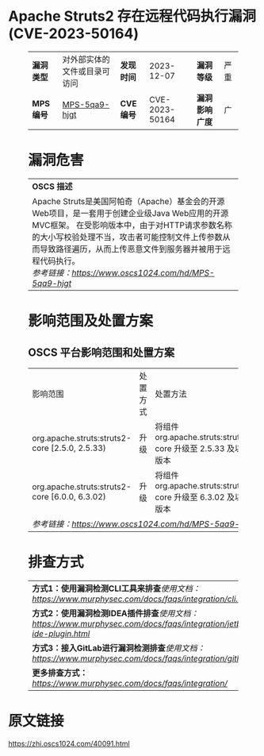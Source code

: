 # Apache Struts2 存在远程代码执行漏洞 (CVE-2023-50164)
<figure class="wp-block-table">
    <table>
        <tbody>
        <tr>
            <td><strong>漏洞类型</strong></td>
            <td>对外部实体的文件或目录可访问</td>
            <td><strong>发现时间</strong></td>
            <td>2023-12-07</td>
            <td><strong>漏洞等级</strong></td>
            <td>严重</td>
        </tr>
        <tr>
            <td><strong>MPS编号</strong></td>
            <td><a href="https://www.oscs1024.com/hd/MPS-5qa9-hjgt">MPS-5qa9-hjgt</a></td>
            <td><strong>CVE编号</strong></td>
            <td>CVE-2023-50164</td>
            <td><strong>漏洞影响广度</strong></td>
            <td>广</td>
        </tr>
        </tbody>
    </table>
</figure>


<figure class="wp-block-table">
    <h1 class="wp-block-heading">漏洞危害</h1>
    <table>
        <tbody>
        <tr>
            <td><strong>OSCS 描述</strong></td>
        </tr>
        <tr>
            <td>Apache Struts是美国阿帕奇（Apache）基金会的开源Web项目，是一套用于创建企业级Java Web应用的开源MVC框架。
在受影响版本中，由于对HTTP请求参数名称的大小写校验处理不当，攻击者可能控制文件上传参数从而导致路径遍历，从而上传恶意文件到服务器并被用于远程代码执行。<br><em>参考链接：<a
                    href="https://www.oscs1024.com/hd/MPS-5qa9-hjgt">https://www.oscs1024.com/hd/MPS-5qa9-hjgt</a></em>
            </td>
        </tr>
        </tbody>
    </table>
</figure>


<figure class="wp-block-table alignleft">
    <h1 class="wp-block-heading">影响范围及处置方案</h1>
    <h2 class="wp-block-heading"><strong>OSCS</strong> <strong>平台影响范围和处置方案</strong></h2>
    <table>
        <tbody>
        <tr>
            <td>影响范围</td>
            <td>处置方式</td>
            <td>处置方法</td>
        </tr>
        <tr><td rowspan="1">org.apache.struts:struts2-core [2.5.0, 2.5.33)</td><td>升级</td><td>将组件 org.apache.struts:struts2-core 升级至 2.5.33 及以上版本</td></tr><tr><td rowspan="1">org.apache.struts:struts2-core [6.0.0, 6.3.02)</td><td>升级</td><td>将组件 org.apache.struts:struts2-core 升级至 6.3.02 及以上版本</td></tr>
        <tr>
            <td colspan="3"><em>参考链接：</em><em><a
                    href="https://www.oscs1024.com/hd/MPS-5qa9-hjgt">https://www.oscs1024.com/hd/MPS-5qa9-hjgt</a></em></td>
        </tr>
        </tbody>
    </table>
</figure>


<figure class="wp-block-table">
    <h1 class="wp-block-heading">排查方式</h1>
    <table>
        <tbody>
        <tr>
            <td><strong>方式1：使用漏洞检测CLI工具来排查</strong><em>使用文档：<a
                    href="https://www.murphysec.com/docs/faqs/integration/cli.html">https://www.murphysec.com/docs/faqs/integration/cli.html</a></em>
            </td>
        </tr>
        <tr>
            <td><strong>方式2：使用漏洞检测IDEA插件排查</strong><em>使用文档：<a
                    href="https://www.murphysec.com/docs/faqs/integration/jetbrains-ide-plugin.html">https://www.murphysec.com/docs/faqs/integration/jetbrains-ide-plugin.html</a></em>
            </td>
        </tr>
        <tr>
            <td><strong>方式3：接入GitLab进行漏洞检测排查</strong><em>使用文档：<a
                    href="https://www.murphysec.com/docs/faqs/integration/gitlab.html">https://www.murphysec.com/docs/faqs/integration/gitlab.html</a></em>
            </td>
        </tr>
        <tr>
            <td><strong>更多排查方式：</strong><em><a
                    href="https://www.murphysec.com/docs/faqs/integration/">https://www.murphysec.com/docs/faqs/integration/</a></em>
            </td>
        </tr>
        </tbody>
    </table>
</figure>
<h1>原文链接</h1>
<p><a href="https://zhi.oscs1024.com/40091.html">https://zhi.oscs1024.com/40091.html</a></p>